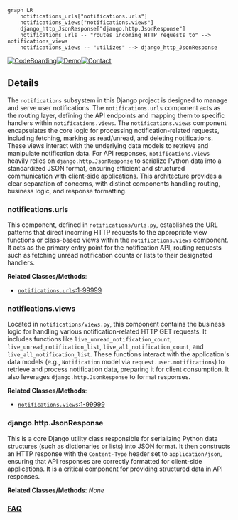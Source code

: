 ```mermaid
graph LR
    notifications_urls["notifications.urls"]
    notifications_views["notifications.views"]
    django_http_JsonResponse["django.http.JsonResponse"]
    notifications_urls -- "routes incoming HTTP requests to" --> notifications_views
    notifications_views -- "utilizes" --> django_http_JsonResponse
```

[![CodeBoarding](https://img.shields.io/badge/Generated%20by-CodeBoarding-9cf?style=flat-square)](https://github.com/CodeBoarding/GeneratedOnBoardings)[![Demo](https://img.shields.io/badge/Try%20our-Demo-blue?style=flat-square)](https://www.codeboarding.org/demo)[![Contact](https://img.shields.io/badge/Contact%20us%20-%20contact@codeboarding.org-lightgrey?style=flat-square)](mailto:contact@codeboarding.org)

## Details

The `notifications` subsystem in this Django project is designed to manage and serve user notifications. The `notifications.urls` component acts as the routing layer, defining the API endpoints and mapping them to specific handlers within `notifications.views`. The `notifications.views` component encapsulates the core logic for processing notification-related requests, including fetching, marking as read/unread, and deleting notifications. These views interact with the underlying data models to retrieve and manipulate notification data. For API responses, `notifications.views` heavily relies on `django.http.JsonResponse` to serialize Python data into a standardized JSON format, ensuring efficient and structured communication with client-side applications. This architecture provides a clear separation of concerns, with distinct components handling routing, business logic, and response formatting.

### notifications.urls
This component, defined in `notifications/urls.py`, establishes the URL patterns that direct incoming HTTP requests to the appropriate view functions or class-based views within the `notifications.views` component. It acts as the primary entry point for the notification API, routing requests such as fetching unread notification counts or lists to their designated handlers.


**Related Classes/Methods**:

- <a href="https://github.com/django-notifications/django-notifications/blob/master/notifications/urls.py#L1-L99999" target="_blank" rel="noopener noreferrer">`notifications.urls`:1-99999</a>


### notifications.views
Located in `notifications/views.py`, this component contains the business logic for handling various notification-related HTTP GET requests. It includes functions like `live_unread_notification_count`, `live_unread_notification_list`, `live_all_notification_count`, and `live_all_notification_list`. These functions interact with the application's data models (e.g., `Notification` model via `request.user.notifications`) to retrieve and process notification data, preparing it for client consumption. It also leverages `django.http.JsonResponse` to format responses.


**Related Classes/Methods**:

- <a href="https://github.com/django-notifications/django-notifications/blob/master/notifications/views.py#L1-L99999" target="_blank" rel="noopener noreferrer">`notifications.views`:1-99999</a>


### django.http.JsonResponse
This is a core Django utility class responsible for serializing Python data structures (such as dictionaries or lists) into JSON format. It then constructs an HTTP response with the `Content-Type` header set to `application/json`, ensuring that API responses are correctly formatted for client-side applications. It is a critical component for providing structured data in API responses.


**Related Classes/Methods**: _None_



### [FAQ](https://github.com/CodeBoarding/GeneratedOnBoardings/tree/main?tab=readme-ov-file#faq)